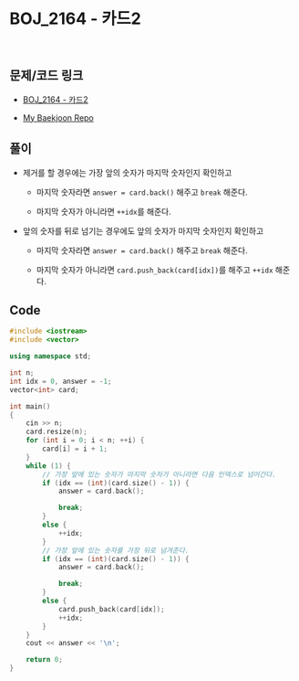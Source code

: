 # BOJ_2164 - 카드2

&nbsp;

## 문제/코드 링크

- [BOJ_2164 - 카드2](https://www.acmicpc.net/problem/2164)

- [My Baekjoon Repo](https://github.com/Meantint/Baekjoon)

## 풀이

- 제거를 할 경우에는 가장 앞의 숫자가 마지막 숫자인지 확인하고

  - 마지막 숫자라면 `answer = card.back()` 해주고 `break` 해준다.

  - 마지막 숫자가 아니라면 `++idx`를 해준다.

- 앞의 숫자를 뒤로 넘기는 경우에도 앞의 숫자가 마지막 숫자인지 확인하고

  - 마지막 숫자라면 `answer = card.back()` 해주고 `break` 해준다.

  - 마지막 숫자가 아니라면 `card.push_back(card[idx])`를 해주고 `++idx` 해준다.

## Code

```cpp
#include <iostream>
#include <vector>

using namespace std;

int n;
int idx = 0, answer = -1;
vector<int> card;

int main()
{
    cin >> n;
    card.resize(n);
    for (int i = 0; i < n; ++i) {
        card[i] = i + 1;
    }
    while (1) {
        // 가장 앞에 있는 숫자가 마지막 숫자가 아니라면 다음 인덱스로 넘어간다.
        if (idx == (int)(card.size() - 1)) {
            answer = card.back();

            break;
        }
        else {
            ++idx;
        }
        // 가장 앞에 있는 숫자를 가장 뒤로 넘겨준다.
        if (idx == (int)(card.size() - 1)) {
            answer = card.back();

            break;
        }
        else {
            card.push_back(card[idx]);
            ++idx;
        }
    }
    cout << answer << '\n';

    return 0;
}
```
